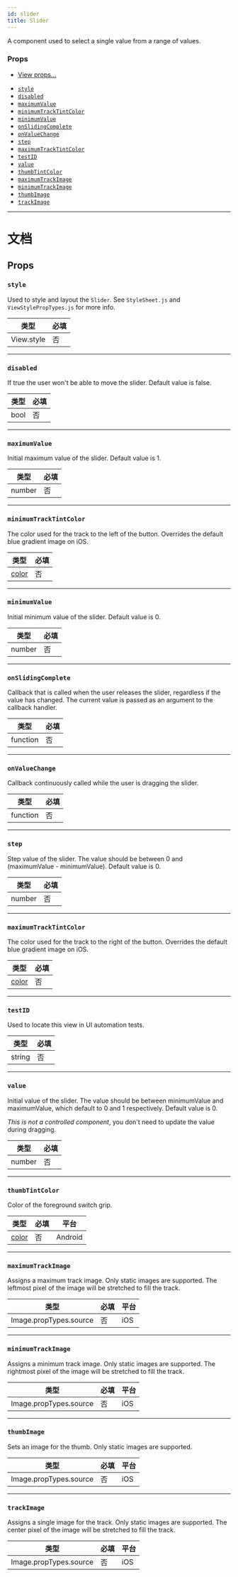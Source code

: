 ```yaml
---
id: slider
title: Slider
---
```


A component used to select a single value from a range of values.

### Props

* [View props...](view.md#props)

- [`style`](slider.md#style)
- [`disabled`](slider.md#disabled)
- [`maximumValue`](slider.md#maximumvalue)
- [`minimumTrackTintColor`](slider.md#minimumtracktintcolor)
- [`minimumValue`](slider.md#minimumvalue)
- [`onSlidingComplete`](slider.md#onslidingcomplete)
- [`onValueChange`](slider.md#onvaluechange)
- [`step`](slider.md#step)
- [`maximumTrackTintColor`](slider.md#maximumtracktintcolor)
- [`testID`](slider.md#testid)
- [`value`](slider.md#value)
- [`thumbTintColor`](slider.md#thumbtintcolor)
- [`maximumTrackImage`](slider.md#maximumtrackimage)
- [`minimumTrackImage`](slider.md#minimumtrackimage)
- [`thumbImage`](slider.md#thumbimage)
- [`trackImage`](slider.md#trackimage)

---

# 文档

## Props

### `style`

Used to style and layout the `Slider`. See `StyleSheet.js` and `ViewStylePropTypes.js` for more info.

| 类型       | 必填 |
| ---------- | -------- |
| View.style | 否       |

---

### `disabled`

If true the user won't be able to move the slider. Default value is false.

| 类型 | 必填 |
| ---- | -------- |
| bool | 否       |

---

### `maximumValue`

Initial maximum value of the slider. Default value is 1.

| 类型   | 必填 |
| ------ | -------- |
| number | 否       |

---

### `minimumTrackTintColor`

The color used for the track to the left of the button. Overrides the default blue gradient image on iOS.

| 类型               | 必填 |
| ------------------ | -------- |
| [color](colors.md) | 否       |

---

### `minimumValue`

Initial minimum value of the slider. Default value is 0.

| 类型   | 必填 |
| ------ | -------- |
| number | 否       |

---

### `onSlidingComplete`

Callback that is called when the user releases the slider, regardless if the value has changed. The current value is passed as an argument to the callback handler.

| 类型     | 必填 |
| -------- | -------- |
| function | 否       |

---

### `onValueChange`

Callback continuously called while the user is dragging the slider.

| 类型     | 必填 |
| -------- | -------- |
| function | 否       |

---

### `step`

Step value of the slider. The value should be between 0 and (maximumValue - minimumValue). Default value is 0.

| 类型   | 必填 |
| ------ | -------- |
| number | 否       |

---

### `maximumTrackTintColor`

The color used for the track to the right of the button. Overrides the default blue gradient image on iOS.

| 类型               | 必填 |
| ------------------ | -------- |
| [color](colors.md) | 否       |

---

### `testID`

Used to locate this view in UI automation tests.

| 类型   | 必填 |
| ------ | -------- |
| string | 否       |

---

### `value`

Initial value of the slider. The value should be between minimumValue and maximumValue, which default to 0 and 1 respectively. Default value is 0.

_This is not a controlled component_, you don't need to update the value during dragging.

| 类型   | 必填 |
| ------ | -------- |
| number | 否       |

---

### `thumbTintColor`

Color of the foreground switch grip.

| 类型               | 必填 | 平台 |
| ------------------ | -------- | -------- |
| [color](colors.md) | 否       | Android  |

---

### `maximumTrackImage`

Assigns a maximum track image. Only static images are supported. The leftmost pixel of the image will be stretched to fill the track.

| 类型                   | 必填 | 平台 |
| ---------------------- | -------- | -------- |
| Image.propTypes.source | 否       | iOS      |

---

### `minimumTrackImage`

Assigns a minimum track image. Only static images are supported. The rightmost pixel of the image will be stretched to fill the track.

| 类型                   | 必填 | 平台 |
| ---------------------- | -------- | -------- |
| Image.propTypes.source | 否       | iOS      |

---

### `thumbImage`

Sets an image for the thumb. Only static images are supported.

| 类型                   | 必填 | 平台 |
| ---------------------- | -------- | -------- |
| Image.propTypes.source | 否       | iOS      |

---

### `trackImage`

Assigns a single image for the track. Only static images are supported. The center pixel of the image will be stretched to fill the track.

| 类型                   | 必填 | 平台 |
| ---------------------- | -------- | -------- |
| Image.propTypes.source | 否       | iOS      |

